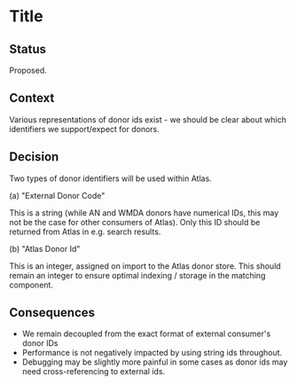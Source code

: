 # Title

## Status

Proposed.

## Context

Various representations of donor ids exist - we should be clear about which identifiers we support/expect for donors.

## Decision

Two types of donor identifiers will be used within Atlas.

(a) "External Donor Code"

This is a string (while AN and WMDA donors have numerical IDs, this may not be the case for other consumers of Atlas).
Only this ID should be returned from Atlas in e.g. search results.

(b) "Atlas Donor Id"

This is an integer, assigned on import to the Atlas donor store. 
This should remain an integer to ensure optimal indexing / storage in the matching component. 

## Consequences

- We remain decoupled from the exact format of external consumer's donor IDs
- Performance is not negatively impacted by using string ids throughout.
- Debugging may be slightly more painful in some cases as donor ids may need cross-referencing to external ids. 